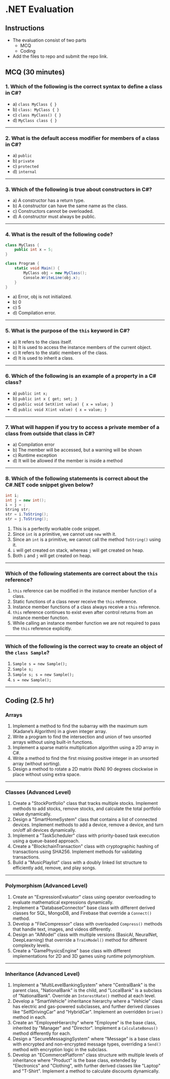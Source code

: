 # .NET Evaluation

## Instructions

- The evaluation consist of two parts
    - MCQ
    - Coding
- Add the files to repo and submit the repo link.

## **MCQ (30 minutes)**

### **1. Which of the following is the correct syntax to define a class in C#?**

- a) `class MyClass { }`
- b) `class: MyClass { }`
- c) `class MyClass() { }`
- d) `MyClass class { }`

---

### **2. What is the default access modifier for members of a class in C#?**

- a) `public`
- b) `private`
- c) `protected`
- d) `internal`

---

### **3. Which of the following is true about constructors in C#?**

- a) A constructor has a return type.
- b) A constructor can have the same name as the class.
- c) Constructors cannot be overloaded.
- d) A constructor must always be public.

---

### **4. What is the result of the following code?**

```csharp
class MyClass {
    public int x = 5;
}

class Program {
    static void Main() {
        MyClass obj = new MyClass();
        Console.WriteLine(obj.x);
    }
}

```

- a) Error, obj is not initialized.
- b) 0
- c) 5
- d) Compilation error.

---

### **5. What is the purpose of the `this` keyword in C#?**

- a) It refers to the class itself.
- b) It is used to access the instance members of the current object.
- c) It refers to the static members of the class.
- d) It is used to inherit a class.

---

### **6. Which of the following is an example of a property in a C# class?**

- a) `public int x;`
- b) `public int x { get; set; }`
- c) `public void SetX(int value) { x = value; }`
- d) `public void X(int value) { x = value; }`

---

### **7. What will happen if you try to access a private member of a class from outside that class in C#?**

- a) Compilation error
- b) The member will be accessed, but a warning will be shown
- c) Runtime exception
- d) It will be allowed if the member is inside a method

---

### **8. Which of the following statements is correct about the C#.NET code snippet given below?**

```csharp
int i;
int j = new int();
i = j = ;
String str;
str = i.ToString();
str = j.ToString();

```

1. This is a perfectly workable code snippet.
2. Since `int` is a primitive, we cannot use `new` with it.
3. Since an `int` is a primitive, we cannot call the method `ToString()` using it.
4. `i` will get created on stack, whereas `j` will get created on heap.
5. Both `i` and `j` will get created on heap.

---

### **Which of the following statements are correct about the `this` reference?**

1. `this` reference can be modified in the instance member function of a class.
2. Static functions of a class never receive the `this` reference.
3. Instance member functions of a class always receive a `this` reference.
4. `this` reference continues to exist even after control returns from an instance member function.
5. While calling an instance member function we are not required to pass the `this` reference explicitly.

---

### **Which of the following is the correct way to create an object of the `class Sample`?**

1. `Sample s = new Sample();`
2. `Sample s;`
3. `Sample s; s = new Sample();`
4. `s = new Sample();`

---

## **Coding (2.5 hr)**

### **Arrays**

1. Implement a method to find the subarray with the maximum sum (Kadane’s Algorithm) in a given integer array.
2. Write a program to find the intersection and union of two unsorted arrays without using built-in functions.
3. Implement a sparse matrix multiplication algorithm using a 2D array in C#.
4. Write a method to find the first missing positive integer in an unsorted array (without sorting).
5. Design a method to rotate a 2D matrix (NxN) 90 degrees clockwise in place without using extra space.

---

### **Classes (Advanced Level)**

1. Create a "StockPortfolio" class that tracks multiple stocks. Implement methods to add stocks, remove stocks, and calculate the total portfolio value dynamically.
2. Design a "SmartHomeSystem" class that contains a list of connected devices. Implement methods to add a device, remove a device, and turn on/off all devices dynamically.
3. Implement a "TaskScheduler" class with priority-based task execution using a queue-based approach.
4. Create a "BlockchainTransaction" class with cryptographic hashing of transactions using SHA256. Implement methods for validating transactions.
5. Build a "MusicPlaylist" class with a doubly linked list structure to efficiently add, remove, and play songs.

---

### **Polymorphism (Advanced Level)**

1. Create an "ExpressionEvaluator" class using operator overloading to evaluate mathematical expressions dynamically.
2. Implement a "DatabaseConnector" base class with different derived classes for SQL, MongoDB, and Firebase that override a `Connect()` method.
3. Develop a "FileCompressor" class with overloaded `Compress()` methods that handle text, images, and videos differently.
4. Design an "AIModel" class with multiple versions (BasicAI, NeuralNet, DeepLearning) that override a `TrainModel()` method for different complexity levels.
5. Create a "GamePhysicsEngine" base class with different implementations for 2D and 3D games using runtime polymorphism.

---

### **Inheritance (Advanced Level)**

1. Implement a "MultiLevelBankingSystem" where "CentralBank" is the parent class, "NationalBank" is the child, and "LocalBank" is a subclass of "NationalBank". Override an `InterestRate()` method at each level.
2. Develop a "SmartVehicle" inheritance hierarchy where a "Vehicle" class has electric and gas-powered subclasses, and further derived classes like "SelfDrivingCar" and "HybridCar". Implement an overridden `Drive()` method in each.
3. Create an "EmployeeHierarchy" where "Employee" is the base class, inherited by "Manager" and "Director". Implement a `CalculateBonus()` method differently for each.
4. Design a "SecureMessagingSystem" where "Message" is a base class with encrypted and non-encrypted message types, overriding a `Send()` method with encryption logic in the subclass.
5. Develop an "ECommercePlatform" class structure with multiple levels of inheritance where "Product" is the base class, extended by "Electronics" and "Clothing", with further derived classes like "Laptop" and "T-Shirt". Implement a method to calculate discounts dynamically.